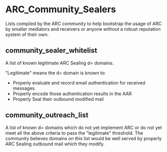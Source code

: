 # ARC_Community_Sealers

Lists compiled by the ARC community to help bootstrap the usage of ARC by smaller mediators and receivers or anyone without a robust reputation system of their own.

## community_sealer_whitelist

A list of known legitimate ARC Sealing d= domains.

"Legitimate" means the d= domain is known to:
* Properly evaluate and record email authentication for received messages
* Properly encode those authentication results in the AAR
* Properly Seal their outbound modified mail

## community_outreach_list

A list of known d= domains which do not yet implement ARC or do not yet meet all the above criteria to pass the "legitimate" threshold. The community believes domains on this list would be well served by properly ARC Sealing outbound mail which they modify.
